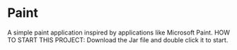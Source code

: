 # Paint
A simple paint application inspired by applications like Microsoft Paint.
HOW TO START THIS PROJECT: Download the Jar file and double click it to start.
